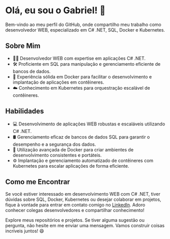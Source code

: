# Olá, eu sou o Gabriel! 🚀

Bem-vindo ao meu perfil do GitHub, onde compartilho meu trabalho como desenvolvedor WEB, especializado em C# .NET, SQL, Docker e Kubernetes.

## Sobre Mim
- 👨‍💻 Desenvolvedor WEB com expertise em aplicações C# .NET.
- 🛠️ Proficiente em SQL para manipulação e gerenciamento eficiente de bancos de dados.
- 🐳 Experiência sólida em Docker para facilitar o desenvolvimento e implantação de aplicações em contêineres.
- ☁️ Conhecimento em Kubernetes para orquestração escalável de contêineres.

## Habilidades

- 💻 Desenvolvimento de aplicações WEB robustas e escaláveis utilizando C# .NET.
- 🛢️ Gerenciamento eficaz de bancos de dados SQL para garantir o desempenho e a segurança dos dados.
- 🐳 Utilização avançada de Docker para criar ambientes de desenvolvimento consistentes e portáteis.
- ⚙️ Implantação e gerenciamento automatizado de contêineres com Kubernetes para escalar aplicações de forma eficiente.

## Como me Encontrar

Se você estiver interessado em desenvolvimento WEB com C# .NET, tiver dúvidas sobre SQL, Docker, Kubernetes ou desejar colaborar em projetos, fique à vontade para entrar em contato comigo no [LinkedIn](https://www.linkedin.com/in/gabriel-leandrods/). Adoro conhecer colegas desenvolvedores e compartilhar conhecimento!

Explore meus repositórios e projetos. Se tiver alguma sugestão ou pergunta, não hesite em me enviar uma mensagem. Vamos construir coisas incríveis juntos! 😄
